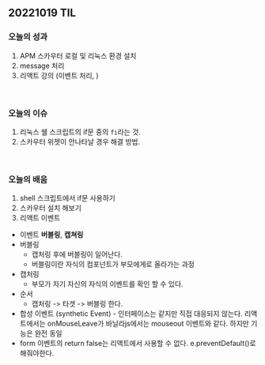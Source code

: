 ## 20221019 TIL
### 오늘의 성과
1. APM 스카우터 로컬 및 리눅스 환경 설치
2. message 처리
3. 리액트 강의 (이벤트 처리, )
<br/>

### 오늘의 이슈
1. 리눅스 쉘 스크립트의 if문 중의 `fi`라는 것. 
2. 스카우터 위젯이 안나타날 경우 해결 방법.
<br/>

### 오늘의 배움
1. shell 스크립트에서 if문 사용하기
2. 스카우터 설치 해보기
3. 리액트 이벤트
  - 이벤트 **버블링**, **캡쳐링**
  - 버블링
    - 캡처링 후에 버블링이 일어난다. 
    - 버블링이란 자식의 컴포넌트가 부모에게로 올라가는 과정
  - 캡처링
    - 부모가 자기 자신의 자식의 이벤트를 확인 할 수 있다.
  - 순서
    - 캡처링 -> 타겟 -> 버블링 한다.
   - 합성 이벤트 (synthetic Event)
    - 인터페이스는 같지만 직접 대응되지 않는다. 리액트에서는 onMouseLeave가 바닐라js에서는 mouseout 이벤트와 같다. 하지만 기능은 완전 동일
   - form 이벤트의 return false는 리액트에서 사용할 수 없다. e.preventDefault()로 해줘야한다.
</br>
